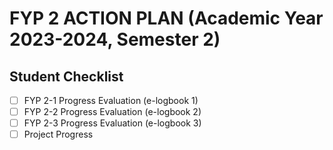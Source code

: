
# FYP 2 ACTION PLAN (Academic Year 2023-2024, Semester 2)

## Student Checklist

- [ ] FYP 2-1 Progress Evaluation (e-logbook 1)
- [ ] FYP 2-2 Progress Evaluation (e-logbook 2)
- [ ] FYP 2-3 Progress Evaluation (e-logbook 3)
- [ ] Project Progress
